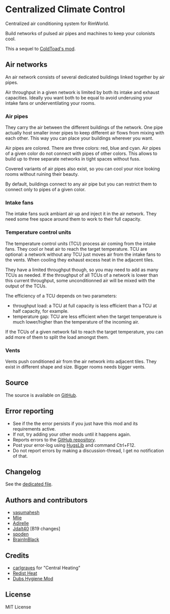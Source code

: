 # Centralized Climate Control

Centralized air conditioning system for RimWorld.

Build networks of pulsed air pipes and machines to keep your colonists cool.

This a sequel to [ColdToad's mod](https://steamcommunity.com/sharedfiles/filedetails/?id=973091113).

## Air networks

An air network consists of several dedicated buildings linked together by air pipes.

Air throughput in a given network is limited by both its intake and exhaust capacities.
Ideally you want both to be equal to avoid underusing your intake fans or underventilating
your rooms.

### Air pipes

They carry the air between the different buildings of the network. One pipe actually
host smaller inner pipes to keep different air flows from mixing with each other.
This way you can place your buildings wherever you want.

Air pipes are colored. There are three colors: red, blue and cyan. Air pipes of a given
color do not connect with pipes of other colors. This allows to build up to three
separate networks in tight spaces without fuss.

Covered variants of air pipes also exist, so you can cool your nice looking rooms
without ruining their beauty.

By default, buildings connect to any air pipe but you can restrict them to connect
only to pipes of a given color.

### Intake fans

The intake fans suck ambiant air up and inject it in the air network. They need some
free space around them to work to their full capacity.

### Temperature control units

The temperature control units (TCU) process air coming from the intake fans. They cool
or heat air to reach the target temperature. TCU are optional: a network without any
TCU just moves air from the intake fans to the vents. When cooling they exhaust excess
heat in the adjacent tiles.

They have a limited throughput though, so you may need to add as many TCUs as needed.
If the throughput of all TCUs of a network is lower than this current throughput,
some unconditionned air will be mixed with the output of the TCUs.

The efficiency of a TCU depends on two parameters:

- throughput load: a TCU at full capacity is less efficient than a TCU at half capacity, for example.
- temperature gap: TCU are less efficient when the target temperature is much lower/higher than the temperature of the incoming air.

If the TCUs of a given network fail to reach the target temperature, you can add more of them to split the load amongst them.

### Vents

Vents push conditioned air from the air network into adjacent tiles. They exist in different
shape and size. Bigger rooms needs bigger vents.

## Source

The source is available on [GitHub](https://github.com/Adirelle/CentralizedClimateControl).

## Error reporting

- See if the the error persists if you just have this mod and its requirements active.
- If not, try adding your other mods until it happens again.
- Reports errors to the [GitHub repository](https://github.com/Adirelle/CentralizedClimateControl/issues).
- Post your error-log using [HugsLib](https://steamcommunity.com/workshop/filedetails/?id=818773962) and command Ctrl+F12.
- Do not report errors by making a discussion-thread, I get no notification of that.

## Changelog

See the [dedicated file](https://github.com/Adirelle/CentralizedClimateControl/blob/main/CHANGELOG.md).

## Authors and contributors

- [vasumahesh](https://steamcommunity.com/id/vasumahesh)
- [Mlie](https://steamcommunity.com/id/Mlie)
- [Adirelle](https://github.com/Adirelle)
- [Jdalt40](https://github.com/Jdalt40) [B19 changes]
- [spoden](https://github.com/spoden)
- [BrainInBlack](https://github.com/BrainInBlack)

## Credits

- [carlgraves](https://ludeon.com/forums/index.php?action=profile;u=19514) for "Central Heating"
- [Redist Heat](https://ludeon.com/forums/index.php?topic=21770.0)
- [Dubs Hygiene Mod](https://ludeon.com/forums/index.php?topic=29043.msg341113#msg341113)

## License

MIT License
